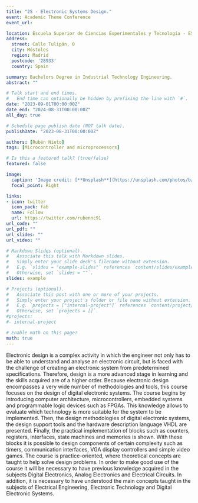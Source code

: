 ```yaml
---
title: "2S - Electronic Systems Design."
event: Academic Theme Conference
event_url: 

location: Escuela Superior de Ciencias Experimentales y Tecnología - ESCET URJC
address:
  street: Calle Tulipán, 0
  city: Móstoles
  region: Madrid
  postcode: '28933'
  country: Spain

summary: Bachelors Degree in Industrial Technology Engineering.
abstract: ""

# Talk start and end times.
#   End time can optionally be hidden by prefixing the line with `#`.
date: "2023-09-01T00:00:00Z"
date_end: "2024-08-31T00:00:00Z"
all_day: true

# Schedule page publish date (NOT talk date).
publishDate: "2023-08-31T00:00:00Z"

authors: [Rubén Nieto]
tags: [Microcontroller and microprocessors]

# Is this a featured talk? (true/false)
featured: false

image:
  caption: 'Image credit: [**Unsplash**](https://unsplash.com/photos/bzdhc5b3Bxs)'
  focal_point: Right

links:
- icon: twitter
  icon_pack: fab
  name: Follow
  url: https://twitter.com/rubennc91
url_code: ""
url_pdf: ""
url_slides: ""
url_video: ""

# Markdown Slides (optional).
#   Associate this talk with Markdown slides.
#   Simply enter your slide deck's filename without extension.
#   E.g. `slides = "example-slides"` references `content/slides/example-slides.md`.
#   Otherwise, set `slides = ""`.
slides: example

# Projects (optional).
#   Associate this post with one or more of your projects.
#   Simply enter your project's folder or file name without extension.
#   E.g. `projects = ["internal-project"]` references `content/project/deep-learning/index.md`.
#   Otherwise, set `projects = []`.
#projects:
#- internal-project

# Enable math on this page?
math: true
---
```


Electronic design is a complex activity in which the engineer not only has to be able to understand and analyse an electronic circuit, but is faced with the challenge of creating an electronic system from predetermined specifications. Therefore, design is a more advanced stage in learning and the skills acquired are of a higher order. Because electronic design encompasses a very wide number of methodologies and tools, this course focuses on the design of digital electronic systems. The course begins by introducing computer architecture, microcontrollers, embedded systems and programmable logic devices such as FPGAs. This knowledge allows to evaluate which technology is more suitable for the system to be implemented. Then, the design methodologies of digital electronic systems, the design support tools and the hardware description language VHDL are presented. Finally, the practical implementation of blocks such as counters, registers, interfaces, state machines and memories is shown. With these blocks it is possible to design components of certain complexity such as timers, communication interfaces, VGA display controllers and simple video games. The course is practice-oriented, where theoretical concepts are taught to help solve design problems.  In order to make good use of the course it will be necessary to have previous knowledge acquired in the subjects Digital Electronics, Analog Electronics and Electrical Circuits. In addition, it is necessary to have understood the main concepts taught in the subjects of Electrical Engineering, Electronic Technology and Digital Electronic Systems.
